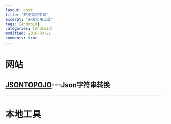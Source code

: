 ```yaml
---
layout: post
title: "开发实用工具"
excerpt: "开发实用工具"
tags: [Android]
categories: [Android]
modified: 2016-03-21
comments: true
---
```


# 网站

## [JSONTOPOJO](http://www.jsonschema2pojo.org/)---Json字符串转换

----

# 本地工具


